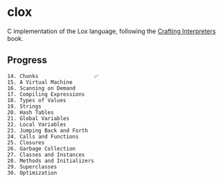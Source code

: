 # clox

C implementation of the Lox language, following the [Crafting Interpreters](http://craftinginterpreters.com/) book.

## Progress
    14. Chunks                  ✅
    15. A Virtual Machine
    16. Scanning on Demand
    17. Compiling Expressions
    18. Types of Values
    19. Strings
    20. Hash Tables
    21. Global Variables
    22. Local Variables
    23. Jumping Back and Forth
    24. Calls and Functions
    25. Closures
    26. Garbage Collection
    27. Classes and Instances
    28. Methods and Initializers
    29. Superclasses
    30. Optimization
